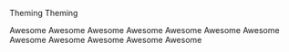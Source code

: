 <midwest-tag color="theme-base5">Theming</midwest-tag>
<midwest-tag color="theme-complement5">Theming</midwest-tag>

<midwest-tag color="red5">Awesome</midwest-tag>
<midwest-tag color="orange5">Awesome</midwest-tag>
<midwest-tag color="yellow5">Awesome</midwest-tag>
<midwest-tag color="lime5">Awesome</midwest-tag>
<midwest-tag color="green5">Awesome</midwest-tag>
<midwest-tag color="cyan5">Awesome</midwest-tag>
<midwest-tag color="blue5">Awesome</midwest-tag>
<midwest-tag color="indigo5">Awesome</midwest-tag>
<midwest-tag color="violet5">Awesome</midwest-tag>
<midwest-tag color="fuschia5">Awesome</midwest-tag>
<midwest-tag color="pink5">Awesome</midwest-tag>
<midwest-tag color="gray5">Awesome</midwest-tag>
